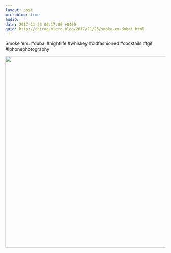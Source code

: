 ```yaml
---
layout: post
microblog: true
audio: 
date: 2017-11-23 06:17:06 +0400
guid: http://chirag.micro.blog/2017/11/23/smoke-em-dubai.html
---
```

Smoke ‘em. #dubai #nightlife #whiskey #oldfashioned #cocktails #tgif #iphonephotography

<img src="http://chirag.micro.blog/uploads/2017/be7d81e385.jpg" width="600" height="600" />
